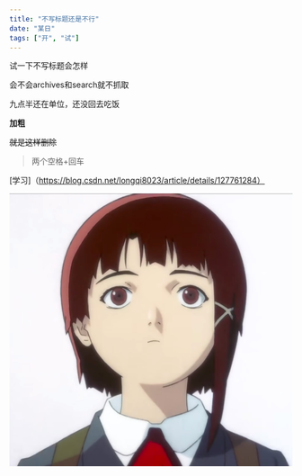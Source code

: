 ```yaml
---
title: "不写标题还是不行" 
date: "某日"
tags: ["开", "试"] 
---
```


试一下不写标题会怎样  

会不会archives和search就不抓取  

九点半还在单位，还没回去吃饭  

**加粗**  

~~就是这样删除~~  

> 两个空格+回车

[学习]（https://blog.csdn.net/longqi8023/article/details/127761284） 

![图片](themes/pic/WechatIMG427.png) 

